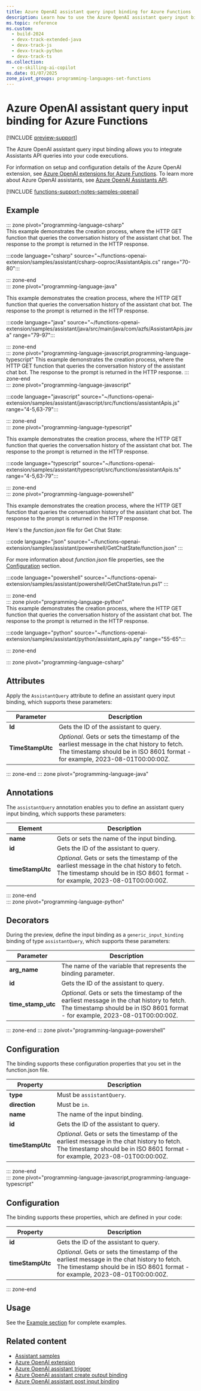```yaml
---
title: Azure OpenAI assistant query input binding for Azure Functions
description: Learn how to use the Azure OpenAI assistant query input binding to access Azure OpenAI Assistants APIs during function execution in Azure Functions.
ms.topic: reference
ms.custom: 
  - build-2024
  - devx-track-extended-java
  - devx-track-js
  - devx-track-python
  - devx-track-ts
ms.collection: 
  - ce-skilling-ai-copilot
ms.date: 01/07/2025
zone_pivot_groups: programming-languages-set-functions
---
```


# Azure OpenAI assistant query input binding for Azure Functions

[!INCLUDE [preview-support](../../includes/functions-openai-support-limitations.md)]

The Azure OpenAI assistant query input binding allows you to integrate Assistants API queries into your code executions. 

For information on setup and configuration details of the Azure OpenAI extension, see [Azure OpenAI extensions for Azure Functions](./functions-bindings-openai.md). To learn more about Azure OpenAI assistants, see [Azure OpenAI Assistants API](/azure/ai-services/openai/concepts/assistants).

[!INCLUDE [functions-support-notes-samples-openai](../../includes/functions-support-notes-samples-openai.md)] 

## Example

::: zone pivot="programming-language-csharp"  
This example demonstrates the creation process, where the HTTP GET function that queries the conversation history of the assistant chat bot. The response to the prompt is returned in the HTTP response.

:::code language="csharp" source="~/functions-openai-extension/samples/assistant/csharp-ooproc/AssistantApis.cs" range="70-80"::: 

::: zone-end  
::: zone pivot="programming-language-java"

This example demonstrates the creation process, where the HTTP GET function that queries the conversation history of the assistant chat bot. The response to the prompt is returned in the HTTP response.


:::code language="java" source="~/functions-openai-extension/samples/assistant/java/src/main/java/com/azfs/AssistantApis.java" range="79-97":::


::: zone-end  
::: zone pivot="programming-language-javascript,programming-language-typescript" 
This example demonstrates the creation process, where the HTTP GET function that queries the conversation history of the assistant chat bot. The response to the prompt is returned in the HTTP response.
::: zone-end  
::: zone pivot="programming-language-javascript"

:::code language="javascript" source="~/functions-openai-extension/samples/assistant/javascript/src/functions/assistantApis.js" range="4-5,63-79":::  

::: zone-end  
::: zone pivot="programming-language-typescript"

This example demonstrates the creation process, where the HTTP GET function that queries the conversation history of the assistant chat bot. The response to the prompt is returned in the HTTP response.

:::code language="typescript" source="~/functions-openai-extension/samples/assistant/typescript/src/functions/assistantApis.ts" range="4-5,63-79":::

::: zone-end  
::: zone pivot="programming-language-powershell"  

This example demonstrates the creation process, where the HTTP GET function that queries the conversation history of the assistant chat bot. The response to the prompt is returned in the HTTP response.

Here's the _function.json_ file for Get Chat State:

:::code language="json" source="~/functions-openai-extension/samples/assistant/powershell/GetChatState/function.json" :::

For more information about *function.json* file properties, see the [Configuration](#configuration) section.

:::code language="powershell" source="~/functions-openai-extension/samples/assistant/powershell/GetChatState/run.ps1" :::

::: zone-end   
::: zone pivot="programming-language-python"  
This example demonstrates the creation process, where the HTTP GET function that queries the conversation history of the assistant chat bot. The response to the prompt is returned in the HTTP response.

:::code language="python" source="~/functions-openai-extension/samples/assistant/python/assistant_apis.py" range="55-65":::

::: zone-end  
<!--- End code examples section -->  
::: zone pivot="programming-language-csharp"  
## Attributes

Apply the `AssistantQuery` attribute to define an assistant query input binding, which supports these parameters:

| Parameter | Description |
| --------- | ----------- |
| **Id** |  Gets the ID of the assistant to query. |
| **TimeStampUtc** |_Optional_. Gets or sets the timestamp of the earliest message in the chat history to fetch. The timestamp should be in ISO 8601 format - for example, 2023-08-01T00:00:00Z. |

::: zone-end
::: zone pivot="programming-language-java"
## Annotations

The `assistantQuery` annotation enables you to define an assistant query input binding, which supports these parameters: 

| Element | Description |
| ------- | ----------- |
| **name** | Gets or sets the name of the input binding. |
| **id** |  Gets the ID of the assistant to query. |
| **timeStampUtc** |_Optional_. Gets or sets the timestamp of the earliest message in the chat history to fetch. The timestamp should be in ISO 8601 format - for example, 2023-08-01T00:00:00Z. |

::: zone-end  
::: zone pivot="programming-language-python"  
## Decorators
<!--- Replace with typed decorator when available.-->
During the preview, define the input binding as a `generic_input_binding` binding of type `assistantQuery`, which supports these parameters:

|Parameter | Description |
|---------|-------------|
| **arg_name** | The name of the variable that represents the binding parameter. |
| **id** |  Gets the ID of the assistant to query. |
| **time_stamp_utc** |_Optional_. Gets or sets the timestamp of the earliest message in the chat history to fetch. The timestamp should be in ISO 8601 format - for example, 2023-08-01T00:00:00Z. |

::: zone-end
::: zone pivot="programming-language-powershell"  
## Configuration  

The binding supports these configuration properties that you set in the function.json file.

|Property | Description |
|-----------------------|-------------|
| **type** | Must be `assistantQuery`. |
| **direction** | Must be `in`. |
| **name** | The name of the input binding. |
| **id** |  Gets the ID of the assistant to query. |
| **timeStampUtc** |_Optional_. Gets or sets the timestamp of the earliest message in the chat history to fetch. The timestamp should be in ISO 8601 format - for example, 2023-08-01T00:00:00Z. |
 
::: zone-end  
::: zone pivot="programming-language-javascript,programming-language-typescript"  
## Configuration

The binding supports these properties, which are defined in your code: 

|Property | Description |
|-----------------------|-------------|
| **id** |  Gets the ID of the assistant to query. |
| **timeStampUtc** |_Optional_. Gets or sets the timestamp of the earliest message in the chat history to fetch. The timestamp should be in ISO 8601 format - for example, 2023-08-01T00:00:00Z. |

::: zone-end  
## Usage

See the [Example section](#example) for complete examples.

## Related content

+ [Assistant samples](https://github.com/Azure/azure-functions-openai-extension/tree/main/samples/assistant)
+ [Azure OpenAI extension](functions-bindings-openai.md)
+ [Azure OpenAI assistant trigger](functions-bindings-openai-assistant-trigger.md)
+ [Azure OpenAI assistant create output binding ](functions-bindings-openai-assistantcreate-output.md)
+ [Azure OpenAI assistant post input binding ](functions-bindings-openai-assistantpost-input.md)
